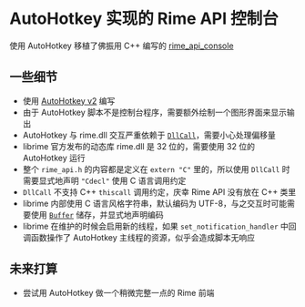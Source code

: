 # AutoHotkey 实现的 Rime API 控制台

使用 AutoHotkey 移植了佛振用 C++ 编写的 [rime_api_console](https://github.com/rime/librime/blob/master/tools/rime_api_console.cc)

## 一些细节

- 使用 [AutoHotkey v2](https://www.autohotkey.com/docs/v2/v2-changes.htm) 编写
- 由于 AutoHotkey 脚本不是控制台程序，需要额外绘制一个图形界面来显示输出
- AutoHotkey 与 rime.dll 交互严重依赖于 [`DllCall`](https://www.autohotkey.com/docs/v2/lib/DllCall.htm)，需要小心处理偏移量
- librime 官方发布的动态库 rime.dll 是 32 位的，需要使用 32 位的 AutoHotkey 运行
- 整个 `rime_api.h` 的内容都是定义在 `extern "C"` 里的，所以使用 `DllCall` 时需要显式地声明 `"Cdecl"` 使用 C 语言调用约定
- `DllCall` 不支持 C++ `thiscall` 调用约定，庆幸 Rime API 没有放在 C++ 类里
- librime 内部使用 C 语言风格字符串，默认编码为 UTF-8，与之交互时可能需要使用 [`Buffer`](https://www.autohotkey.com/docs/v2/lib/Buffer.htm) 储存，并显式地声明编码
- librime 在维护的时候会启用新的线程，如果 `set_notification_handler` 中回调函数操作了 AutoHotkey 主线程的资源，似乎会造成脚本无响应

## 未来打算

- 尝试用 AutoHotkey 做一个稍微完整一点的 Rime 前端
